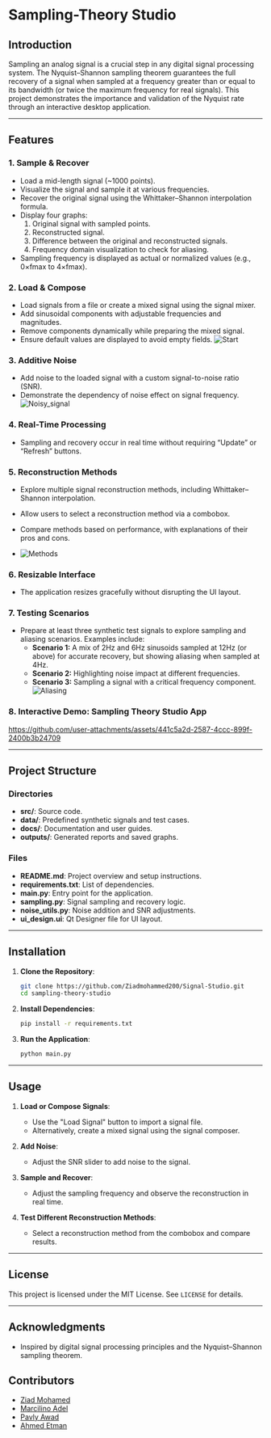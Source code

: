 # Sampling-Theory Studio

## Introduction
Sampling an analog signal is a crucial step in any digital signal processing system. The Nyquist–Shannon sampling theorem guarantees the full recovery of a signal when sampled at a frequency greater than or equal to its bandwidth (or twice the maximum frequency for real signals). This project demonstrates the importance and validation of the Nyquist rate through an interactive desktop application.

---

## Features

### 1. **Sample & Recover**
- Load a mid-length signal (~1000 points).
- Visualize the signal and sample it at various frequencies.
- Recover the original signal using the Whittaker–Shannon interpolation formula.
- Display four graphs:
  1. Original signal with sampled points.
  2. Reconstructed signal.
  3. Difference between the original and reconstructed signals.
  4. Frequency domain visualization to check for aliasing.
- Sampling frequency is displayed as actual or normalized values (e.g., 0×fmax to 4×fmax).


### 2. **Load & Compose**
- Load signals from a file or create a mixed signal using the signal mixer.
- Add sinusoidal components with adjustable frequencies and magnitudes.
- Remove components dynamically while preparing the mixed signal.
- Ensure default values are displayed to avoid empty fields.
![Start](https://github.com/user-attachments/assets/c1fcb829-67b4-49bc-81ef-a824fdd9c87d)


### 3. **Additive Noise**
- Add noise to the loaded signal with a custom signal-to-noise ratio (SNR).
- Demonstrate the dependency of noise effect on signal frequency.
![Noisy_signal](https://github.com/user-attachments/assets/403c7499-6f15-4ab3-9c1b-ba0a7b74aa58)


### 4. **Real-Time Processing**
- Sampling and recovery occur in real time without requiring “Update” or “Refresh” buttons.

### 5. **Reconstruction Methods**
- Explore multiple signal reconstruction methods, including Whittaker–Shannon interpolation.
- Allow users to select a reconstruction method via a combobox.
- Compare methods based on performance, with explanations of their pros and cons.

- ![Methods](https://github.com/user-attachments/assets/9e60ec13-7f43-4bbc-9a78-e995a8f708b2)


### 6. **Resizable Interface**
- The application resizes gracefully without disrupting the UI layout.

### 7. **Testing Scenarios**
- Prepare at least three synthetic test signals to explore sampling and aliasing scenarios. Examples include:
  - **Scenario 1:** A mix of 2Hz and 6Hz sinusoids sampled at 12Hz (or above) for accurate recovery, but showing aliasing when sampled at 4Hz.
  - **Scenario 2:** Highlighting noise impact at different frequencies.
  - **Scenario 3:** Sampling a signal with a critical frequency component.
![Aliasing](https://github.com/user-attachments/assets/83f78e51-b2cd-4031-84c4-cc2686836955)

### 8. **Interactive Demo: Sampling Theory Studio App**
https://github.com/user-attachments/assets/441c5a2d-2587-4ccc-899f-2400b3b24709

---

## Project Structure

### Directories
- **src/**: Source code.
- **data/**: Predefined synthetic signals and test cases.
- **docs/**: Documentation and user guides.
- **outputs/**: Generated reports and saved graphs.

### Files
- **README.md**: Project overview and setup instructions.
- **requirements.txt**: List of dependencies.
- **main.py**: Entry point for the application.
- **sampling.py**: Signal sampling and recovery logic.
- **noise_utils.py**: Noise addition and SNR adjustments.
- **ui_design.ui**: Qt Designer file for UI layout.

---

## Installation

1. **Clone the Repository**:
   ```bash
   git clone https://github.com/Ziadmohammed200/Signal-Studio.git
   cd sampling-theory-studio
   ```

2. **Install Dependencies**:
   ```bash
   pip install -r requirements.txt
   ```

3. **Run the Application**:
   ```bash
   python main.py
   ```

---

## Usage

1. **Load or Compose Signals**:
   - Use the "Load Signal" button to import a signal file.
   - Alternatively, create a mixed signal using the signal composer.

2. **Add Noise**:
   - Adjust the SNR slider to add noise to the signal.

3. **Sample and Recover**:
   - Adjust the sampling frequency and observe the reconstruction in real time.

4. **Test Different Reconstruction Methods**:
   - Select a reconstruction method from the combobox and compare results.

---

## License
This project is licensed under the MIT License. See `LICENSE` for details.

---

## Acknowledgments
- Inspired by digital signal processing principles and the Nyquist–Shannon sampling theorem.
## Contributors
- [Ziad Mohamed](https://github.com/Ziadmohammed200) 
- [Marcilino Adel](https://github.com/marcilino-adel)
- [Pavly Awad](https://github.com/PavlyAwad)
- [Ahmed Etman](https://github.com/AhmedEtma)







